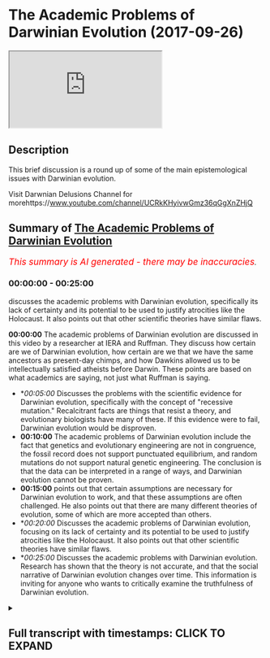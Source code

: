 # The Academic Problems of Darwinian Evolution (2017-09-26)

<iframe loading='lazy' allow='autoplay' src='https://www.youtube.com/embed/fsJUk_vQnCs'></iframe>

## Description

This brief discussion is a round up of some of the main epistemological issues with Darwinian evolution. 

Visit Darwnian Delusions Channel for morehttps://www.youtube.com/channel/UCRkKHyivwGmz36qGgXnZHjQ

## Summary of [The Academic Problems of Darwinian Evolution](https://www.youtube.com/watch?v=fsJUk_vQnCs)


*<span style="color:red; font-size:125%">This summary is AI generated - there may be inaccuracies</span>. [](/)*

### <a onclick="modifyYTiframeseektime('0')">00:00:00</a> - <a onclick="modifyYTiframeseektime('1500')">00:25:00</a>

 discusses the academic problems with Darwinian evolution, specifically its lack of certainty and its potential to be used to justify atrocities like the Holocaust. It also points out that other scientific theories have similar flaws.

**<a onclick="modifyYTiframeseektime('0')">00:00:00</a>** The academic problems of Darwinian evolution are discussed in this video by a researcher at IERA and Ruffman. They discuss how certain are we of Darwinian evolution, how certain are we that we have the same ancestors as present-day chimps, and how Dawkins allowed us to be intellectually satisfied atheists before Darwin. These points are based on what academics are saying, not just what Ruffman is saying.
* **<a onclick="modifyYTiframeseektime('300')">00:05:00</a>* Discusses the problems with the scientific evidence for Darwinian evolution, specifically with the concept of "recessive mutation." Recalcitrant facts are things that resist a theory, and evolutionary biologists have many of these. If this evidence were to fail, Darwinian evolution would be disproven.
* **<a onclick="modifyYTiframeseektime('600')">00:10:00</a>** The academic problems of Darwinian evolution include the fact that genetics and evolutionary engineering are not in congruence, the fossil record does not support punctuated equilibrium, and random mutations do not support natural genetic engineering. The conclusion is that the data can be interpreted in a range of ways, and Darwinian evolution cannot be proven.
* **<a onclick="modifyYTiframeseektime('900')">00:15:00</a>** points out that certain assumptions are necessary for Darwinian evolution to work, and that these assumptions are often challenged. He also points out that there are many different theories of evolution, some of which are more accepted than others.
* **<a onclick="modifyYTiframeseektime('1200')">00:20:00</a>* Discusses the academic problems of Darwinian evolution, focusing on its lack of certainty and its potential to be used to justify atrocities like the Holocaust. It also points out that other scientific theories have similar flaws.
* **<a onclick="modifyYTiframeseektime('1500')">00:25:00</a>* Discusses the academic problems with Darwinian evolution. Research has shown that the theory is not accurate, and that the social narrative of Darwinian evolution changes over time. This information is inviting for anyone who wants to critically examine the truthfulness of Darwinian evolution.

<details><summary><h2>Full transcript with timestamps: CLICK TO EXPAND</h2></summary>

<a onclick="modifyYTiframeseektime('0')">0:00:00</a> assalamualaikum warahmatullahi  
<a onclick="modifyYTiframeseektime('2')">0:00:02</a> wabarakatuhu welcome to a very important  
<a onclick="modifyYTiframeseektime('6')">0:00:06</a> show on evolution I'm here with sabor  
<a onclick="modifyYTiframeseektime('9')">0:00:09</a> Ruffman how you do it you're right good  
<a onclick="modifyYTiframeseektime('11')">0:00:11</a> good one of the researchers at I era and  
<a onclick="modifyYTiframeseektime('14')">0:00:14</a> we're going to be discussing Darwinian  
<a onclick="modifyYTiframeseektime('16')">0:00:16</a> evolution how certain let's get started  
<a onclick="modifyYTiframeseektime('19')">0:00:19</a> straight away so what how certain are we  
<a onclick="modifyYTiframeseektime('22')">0:00:22</a> of Darwinian evolution and more  
<a onclick="modifyYTiframeseektime('25')">0:00:25</a> specifically I want to ask you how  
<a onclick="modifyYTiframeseektime('27')">0:00:27</a> certain are we that we have the same  
<a onclick="modifyYTiframeseektime('30')">0:00:30</a> ancestors as present-day  
<a onclick="modifyYTiframeseektime('31')">0:00:31</a> let's say chimps ok brilliant question  
<a onclick="modifyYTiframeseektime('34')">0:00:34</a> what I'm gonna do in this show in sha  
<a onclick="modifyYTiframeseektime('37')">0:00:37</a> Allah God willing is show the popular  
<a onclick="modifyYTiframeseektime('40')">0:00:40</a> narrative which is it is as certain as  
<a onclick="modifyYTiframeseektime('43')">0:00:43</a> planetary motion as certain as the  
<a onclick="modifyYTiframeseektime('44')">0:00:44</a> plants going around the around the Sun  
<a onclick="modifyYTiframeseektime('46')">0:00:46</a> that we are certain this has happened  
<a onclick="modifyYTiframeseektime('48')">0:00:48</a> because this is this all certainty that  
<a onclick="modifyYTiframeseektime('51')">0:00:51</a> Darwin is speak with ok I'm gonna show  
<a onclick="modifyYTiframeseektime('53')">0:00:53</a> me are you challenging that certain time  
<a onclick="modifyYTiframeseektime('54')">0:00:54</a> no okay I'm gonna show the academics not  
<a onclick="modifyYTiframeseektime('57')">0:00:57</a> me right say it is based on a  
<a onclick="modifyYTiframeseektime('60')">0:01:00</a> probabilistic framework which has  
<a onclick="modifyYTiframeseektime('61')">0:01:01</a> multiple assumptions which are being  
<a onclick="modifyYTiframeseektime('63')">0:01:03</a> challenged and its core concepts are  
<a onclick="modifyYTiframeseektime('65')">0:01:05</a> disputable so are you saying that what's  
<a onclick="modifyYTiframeseektime('67')">0:01:07</a> happening on a popular level it's  
<a onclick="modifyYTiframeseektime('69')">0:01:09</a> completely different from what's going  
<a onclick="modifyYTiframeseektime('71')">0:01:11</a> on in the academic world absolutely and  
<a onclick="modifyYTiframeseektime('72')">0:01:12</a> this is not just something which I'm  
<a onclick="modifyYTiframeseektime('74')">0:01:14</a> pointing out this is something that even  
<a onclick="modifyYTiframeseektime('75')">0:01:15</a> the British government understands that  
<a onclick="modifyYTiframeseektime('78')">0:01:18</a> the academia is what's known in academia  
<a onclick="modifyYTiframeseektime('81')">0:01:21</a> hasn't filtered down to the general  
<a onclick="modifyYTiframeseektime('83')">0:01:23</a> masses which is why they run projects to  
<a onclick="modifyYTiframeseektime('86')">0:01:26</a> narrow the gap right but I would say  
<a onclick="modifyYTiframeseektime('88')">0:01:28</a> when it comes to Darwin's particular  
<a onclick="modifyYTiframeseektime('90')">0:01:30</a> theory yeah Richard Dawkins in the blind  
<a onclick="modifyYTiframeseektime('92')">0:01:32</a> watchmaker says Darwin allowed us to be  
<a onclick="modifyYTiframeseektime('96')">0:01:36</a> intellectually satisfied atheists before  
<a onclick="modifyYTiframeseektime('98')">0:01:38</a> Darwin it could have been tenable to be  
<a onclick="modifyYTiframeseektime('99')">0:01:39</a> an atheist right but he allowed us to be  
<a onclick="modifyYTiframeseektime('101')">0:01:41</a> intellectually satisfied atheists so  
<a onclick="modifyYTiframeseektime('102')">0:01:42</a> because of that we've got a deliberate  
<a onclick="modifyYTiframeseektime('104')">0:01:44</a> campaign by humanists by atheists by  
<a onclick="modifyYTiframeseektime('107')">0:01:47</a> Darwinists to miss educate the public on  
<a onclick="modifyYTiframeseektime('110')">0:01:50</a> this particular issue sounds quite  
<a onclick="modifyYTiframeseektime('112')">0:01:52</a> conspiratorial support I mean it does  
<a onclick="modifyYTiframeseektime('114')">0:01:54</a> mean is it just what you're saying or is  
<a onclick="modifyYTiframeseektime('117')">0:01:57</a> there some people from like an academic  
<a onclick="modifyYTiframeseektime('118')">0:01:58</a> perspective that also made the same kind  
<a onclick="modifyYTiframeseektime('120')">0:02:00</a> of claim well what you'll find and this  
<a onclick="modifyYTiframeseektime('122')">0:02:02</a> is very very interesting is that  
<a onclick="modifyYTiframeseektime('124')">0:02:04</a> mainstream secular academics who are  
<a onclick="modifyYTiframeseektime('127')">0:02:07</a> themselves like who for example James  
<a onclick="modifyYTiframeseektime('130')">0:02:10</a> Shapiro look as a  
<a onclick="modifyYTiframeseektime('132')">0:02:12</a> Cambridge educated evolutionary  
<a onclick="modifyYTiframeseektime('134')">0:02:14</a> biologist at the University of Chicago  
<a onclick="modifyYTiframeseektime('136')">0:02:16</a> right and he basically says that it's a  
<a onclick="modifyYTiframeseektime('140')">0:02:20</a> religion Lynn Margulis he's again an  
<a onclick="modifyYTiframeseektime('143')">0:02:23</a> atheist evolutionary biologist her and  
<a onclick="modifyYTiframeseektime('144')">0:02:24</a> similar and symbiotic theory is taught  
<a onclick="modifyYTiframeseektime('147')">0:02:27</a> every single usually apprised of some  
<a onclick="modifyYTiframeseektime('149')">0:02:29</a> sort she did she won the National Medal  
<a onclick="modifyYTiframeseektime('151')">0:02:31</a> of Science and Clinton gave that to her  
<a onclick="modifyYTiframeseektime('153')">0:02:33</a> again she's an eighth yes she called an  
<a onclick="modifyYTiframeseektime('155')">0:02:35</a> Anglo Saxon sect right Masatoshi Nye who  
<a onclick="modifyYTiframeseektime('159')">0:02:39</a> is a dawn in population genetics a  
<a onclick="modifyYTiframeseektime('161')">0:02:41</a> subfield of evolutionary biology again  
<a onclick="modifyYTiframeseektime('163')">0:02:43</a> another realized yeah not yet so he's  
<a onclick="modifyYTiframeseektime('167')">0:02:47</a> got these formulas at all at an academic  
<a onclick="modifyYTiframeseektime('171')">0:02:51</a> level in libraries across the world he  
<a onclick="modifyYTiframeseektime('173')">0:02:53</a> has said Darwin and he doesn't believe  
<a onclick="modifyYTiframeseektime('175')">0:02:55</a> in Darwin's mechanism he believes in his  
<a onclick="modifyYTiframeseektime('178')">0:02:58</a> own notation driven evolution he says  
<a onclick="modifyYTiframeseektime('180')">0:03:00</a> Darwin in our field is God so you can't  
<a onclick="modifyYTiframeseektime('182')">0:03:02</a> challenge him right so these are atheist  
<a onclick="modifyYTiframeseektime('184')">0:03:04</a> evolutionary academics saying this is  
<a onclick="modifyYTiframeseektime('187')">0:03:07</a> way more than science right and one  
<a onclick="modifyYTiframeseektime('189')">0:03:09</a> other thing which is very important just  
<a onclick="modifyYTiframeseektime('191')">0:03:11</a> a few months ago there's a book  
<a onclick="modifyYTiframeseektime('192')">0:03:12</a> published by Oxford University by an  
<a onclick="modifyYTiframeseektime('194')">0:03:14</a> atheist evolutionary biologist run  
<a onclick="modifyYTiframeseektime('196')">0:03:16</a> called Darwinism as religion so yours  
<a onclick="modifyYTiframeseektime('200')">0:03:20</a> antibody to see the philosopher of  
<a onclick="modifyYTiframeseektime('201')">0:03:21</a> science Michael ruse right well you  
<a onclick="modifyYTiframeseektime('203')">0:03:23</a> argues in that book is that Darwin's  
<a onclick="modifyYTiframeseektime('205')">0:03:25</a> theory is a valid scientific theory yes  
<a onclick="modifyYTiframeseektime('208')">0:03:28</a> but it has morphed into a full-out  
<a onclick="modifyYTiframeseektime('212')">0:03:32</a> religion not religion we are believes in  
<a onclick="modifyYTiframeseektime('214')">0:03:34</a> God by religion nonetheless okay let's  
<a onclick="modifyYTiframeseektime('216')">0:03:36</a> get straight into the question I posed  
<a onclick="modifyYTiframeseektime('219')">0:03:39</a> to you in the beginning of this session  
<a onclick="modifyYTiframeseektime('220')">0:03:40</a> we talked about certainty in terms of  
<a onclick="modifyYTiframeseektime('223')">0:03:43</a> evolutionary theory you're saying it's  
<a onclick="modifyYTiframeseektime('225')">0:03:45</a> not a certain as evolutionists or let's  
<a onclick="modifyYTiframeseektime('228')">0:03:48</a> say even popular atheists are making out  
<a onclick="modifyYTiframeseektime('231')">0:03:51</a> to be so what is your evidence of that  
<a onclick="modifyYTiframeseektime('232')">0:03:52</a> okay all of the people are not a  
<a onclick="modifyYTiframeseektime('234')">0:03:54</a> reference in this video people that you  
<a onclick="modifyYTiframeseektime('236')">0:03:56</a> can go check out learn and you can  
<a onclick="modifyYTiframeseektime('239')">0:03:59</a> actually find out there why I'm saying  
<a onclick="modifyYTiframeseektime('240')">0:04:00</a> yeah it's based on what they're saying  
<a onclick="modifyYTiframeseektime('241')">0:04:01</a> yeah so first off if we pick up any book  
<a onclick="modifyYTiframeseektime('244')">0:04:04</a> on the philosophy of biology philosophy  
<a onclick="modifyYTiframeseektime('247')">0:04:07</a> or biology is a subfield in which if you  
<a onclick="modifyYTiframeseektime('249')">0:04:09</a> imagine a biologist as studying  
<a onclick="modifyYTiframeseektime('250')">0:04:10</a> organisms right and a philosopher of  
<a onclick="modifyYTiframeseektime('253')">0:04:13</a> biology studying biologists how do they  
<a onclick="modifyYTiframeseektime('254')">0:04:14</a> come to conclusion so a basic book on  
<a onclick="modifyYTiframeseektime('256')">0:04:16</a> this is evidence in evolution by  
<a onclick="modifyYTiframeseektime('258')">0:04:18</a> Cambridge University okay why the  
<a onclick="modifyYTiframeseektime('260')">0:04:20</a> philosopher of biology Eliot Sobel who  
<a onclick="modifyYTiframeseektime('262')">0:04:22</a> is an atheist right and what he says in  
<a onclick="modifyYTiframeseektime('263')">0:04:23</a> this book is this duh  
<a onclick="modifyYTiframeseektime('266')">0:04:26</a> evolution is based on a probabilistic  
<a onclick="modifyYTiframeseektime('267')">0:04:27</a> framework okay and he talks about the  
<a onclick="modifyYTiframeseektime('269')">0:04:29</a> multiple assumptions which are there  
<a onclick="modifyYTiframeseektime('271')">0:04:31</a> okay likewise we have Peter Godfrey  
<a onclick="modifyYTiframeseektime('273')">0:04:33</a> Smith another philosopher herbology he  
<a onclick="modifyYTiframeseektime('276')">0:04:36</a> published a book with Princeton  
<a onclick="modifyYTiframeseektime('277')">0:04:37</a> University called philosophy herbology  
<a onclick="modifyYTiframeseektime('278')">0:04:38</a> yeah he's dead  
<a onclick="modifyYTiframeseektime('279')">0:04:39</a> he speaks about bodies are moving away  
<a onclick="modifyYTiframeseektime('281')">0:04:41</a> from the Tree of Life which we've been  
<a onclick="modifyYTiframeseektime('283')">0:04:43</a> told as a fact okay to a web of life so  
<a onclick="modifyYTiframeseektime('286')">0:04:46</a> mainstream secular and these two  
<a onclick="modifyYTiframeseektime('288')">0:04:48</a> individuals are atheists mainstream  
<a onclick="modifyYTiframeseektime('290')">0:04:50</a> secular universities and individuals and  
<a onclick="modifyYTiframeseektime('292')">0:04:52</a> academics yeah admit to three facts  
<a onclick="modifyYTiframeseektime('295')">0:04:55</a> probabilistic framework multiple  
<a onclick="modifyYTiframeseektime('297')">0:04:57</a> assumptions which are being challenged  
<a onclick="modifyYTiframeseektime('299')">0:04:59</a> and its core concepts are disputed  
<a onclick="modifyYTiframeseektime('302')">0:05:02</a> disputable let's stick with two and  
<a onclick="modifyYTiframeseektime('304')">0:05:04</a> three because one might be claimed to be  
<a onclick="modifyYTiframeseektime('306')">0:05:06</a> not a problem and everything in it said  
<a onclick="modifyYTiframeseektime('308')">0:05:08</a> in a sense is probabilistic right yeah  
<a onclick="modifyYTiframeseektime('310')">0:05:10</a> sure but what we need to be careful  
<a onclick="modifyYTiframeseektime('312')">0:05:12</a> about is this yeah remember the  
<a onclick="modifyYTiframeseektime('314')">0:05:14</a> narrative they're telling us they're  
<a onclick="modifyYTiframeseektime('315')">0:05:15</a> telling us it's as clear it's no brainer  
<a onclick="modifyYTiframeseektime('317')">0:05:17</a> it's as clear as planetary motion that's  
<a onclick="modifyYTiframeseektime('319')">0:05:19</a> the probably stick that's an observation  
<a onclick="modifyYTiframeseektime('320')">0:05:20</a> right so it's a very big claim okay so a  
<a onclick="modifyYTiframeseektime('323')">0:05:23</a> probabilistic framework is something  
<a onclick="modifyYTiframeseektime('326')">0:05:26</a> which automatically lowers that  
<a onclick="modifyYTiframeseektime('327')">0:05:27</a> certainty that you're talking about okay  
<a onclick="modifyYTiframeseektime('329')">0:05:29</a> some would say though I mean we're  
<a onclick="modifyYTiframeseektime('331')">0:05:31</a> talking about probabilistic framework we  
<a onclick="modifyYTiframeseektime('332')">0:05:32</a> don't have we don't have a problem with  
<a onclick="modifyYTiframeseektime('334')">0:05:34</a> that two and three you mentioned some of  
<a onclick="modifyYTiframeseektime('338')">0:05:38</a> the main major assumptions like we're  
<a onclick="modifyYTiframeseektime('340')">0:05:40</a> gonna probably go into homology or  
<a onclick="modifyYTiframeseektime('341')">0:05:41</a> something like this before we move on to  
<a onclick="modifyYTiframeseektime('343')">0:05:43</a> homology what we need to realize is this  
<a onclick="modifyYTiframeseektime('344')">0:05:44</a> yeah number one Darwin and the way that  
<a onclick="modifyYTiframeseektime('347')">0:05:47</a> he framed hysteria and the way that he  
<a onclick="modifyYTiframeseektime('349')">0:05:49</a> propagated it yeah he didn't know I  
<a onclick="modifyYTiframeseektime('351')">0:05:51</a> believe a very honest way yeah and I  
<a onclick="modifyYTiframeseektime('353')">0:05:53</a> believe he was a very hardworking  
<a onclick="modifyYTiframeseektime('354')">0:05:54</a> scientist and many of his works have  
<a onclick="modifyYTiframeseektime('356')">0:05:56</a> been misrepresented okay for example  
<a onclick="modifyYTiframeseektime('357')">0:05:57</a> right if you pick up a book on  
<a onclick="modifyYTiframeseektime('359')">0:05:59</a> evolutionary biology today a book about  
<a onclick="modifyYTiframeseektime('361')">0:06:01</a> Darwinian evolution like the greatest  
<a onclick="modifyYTiframeseektime('363')">0:06:03</a> show on earth right all jerry coins  
<a onclick="modifyYTiframeseektime('366')">0:06:06</a> evolution is true you're just gonna get  
<a onclick="modifyYTiframeseektime('368')">0:06:08</a> this theory is true here's why it's true  
<a onclick="modifyYTiframeseektime('370')">0:06:10</a> here's why it's true XYZ okay but he's  
<a onclick="modifyYTiframeseektime('372')">0:06:12</a> make up the Origin of Species you find  
<a onclick="modifyYTiframeseektime('374')">0:06:14</a> that Darwin right in the beginning he  
<a onclick="modifyYTiframeseektime('376')">0:06:16</a> says something very very important okay  
<a onclick="modifyYTiframeseektime('377')">0:06:17</a> he says you can use the facts that I  
<a onclick="modifyYTiframeseektime('380')">0:06:20</a> have in my book to come up with  
<a onclick="modifyYTiframeseektime('382')">0:06:22</a> conclusions which are opposite to mine  
<a onclick="modifyYTiframeseektime('383')">0:06:23</a> because he understands the philosophy of  
<a onclick="modifyYTiframeseektime('385')">0:06:25</a> science the philosophy of science  
<a onclick="modifyYTiframeseektime('387')">0:06:27</a> teaches us one you can have a conclusion  
<a onclick="modifyYTiframeseektime('391')">0:06:31</a> you can have observations in the future  
<a onclick="modifyYTiframeseektime('393')">0:06:33</a> which can challenge your previous  
<a onclick="modifyYTiframeseektime('394')">0:06:34</a> conclusion the Black Swan problem  
<a onclick="modifyYTiframeseektime('396')">0:06:36</a> problem reduction too you can always  
<a onclick="modifyYTiframeseektime('398')">0:06:38</a> have the same data give  
<a onclick="modifyYTiframeseektime('399')">0:06:39</a> rise to multiple theories later on in  
<a onclick="modifyYTiframeseektime('402')">0:06:42</a> Chapter six of his book he speaks about  
<a onclick="modifyYTiframeseektime('404')">0:06:44</a> the problems with his own theory now  
<a onclick="modifyYTiframeseektime('406')">0:06:46</a> look at the honesty of the man he puts  
<a onclick="modifyYTiframeseektime('408')">0:06:48</a> together a theory and he puts together a  
<a onclick="modifyYTiframeseektime('410')">0:06:50</a> chapter about the problems with this  
<a onclick="modifyYTiframeseektime('412')">0:06:52</a> theory and he tries to iron them out and  
<a onclick="modifyYTiframeseektime('414')">0:06:54</a> he admits some of these problems are  
<a onclick="modifyYTiframeseektime('416')">0:06:56</a> unsolvable some of these problems are  
<a onclick="modifyYTiframeseektime('418')">0:06:58</a> more apparent than real but I still  
<a onclick="modifyYTiframeseektime('420')">0:07:00</a> think my Theory's correct but one thing  
<a onclick="modifyYTiframeseektime('422')">0:07:02</a> that he says in his book if this fails  
<a onclick="modifyYTiframeseektime('425')">0:07:05</a> his Theory fails according to him which  
<a onclick="modifyYTiframeseektime('427')">0:07:07</a> is gradualism that their variations that  
<a onclick="modifyYTiframeseektime('430')">0:07:10</a> take place and evolution works at a  
<a onclick="modifyYTiframeseektime('432')">0:07:12</a> gradualist ik pace he said if this fails  
<a onclick="modifyYTiframeseektime('435')">0:07:15</a> then my theory will absolutely break  
<a onclick="modifyYTiframeseektime('437')">0:07:17</a> down and evolutionary biologists today  
<a onclick="modifyYTiframeseektime('440')">0:07:20</a> understand that gradualism has largely  
<a onclick="modifyYTiframeseektime('442')">0:07:22</a> failed and is this linked to things like  
<a onclick="modifyYTiframeseektime('445')">0:07:25</a> punctuated equilibrium but moreover I  
<a onclick="modifyYTiframeseektime('448')">0:07:28</a> just want to kind of put a case forward  
<a onclick="modifyYTiframeseektime('452')">0:07:32</a> let's pretend I'm an evolutionary  
<a onclick="modifyYTiframeseektime('452')">0:07:32</a> biologist now say listen we have a deal  
<a onclick="modifyYTiframeseektime('455')">0:07:35</a> we have a range of different data we  
<a onclick="modifyYTiframeseektime('457')">0:07:37</a> have for example the fossil record  
<a onclick="modifyYTiframeseektime('459')">0:07:39</a> archeological data we have RNA and DNA  
<a onclick="modifyYTiframeseektime('461')">0:07:41</a> we have the baby genome development in  
<a onclick="modifyYTiframeseektime('465')">0:07:45</a> animals and things like that all of  
<a onclick="modifyYTiframeseektime('467')">0:07:47</a> these things triangulate with each other  
<a onclick="modifyYTiframeseektime('468')">0:07:48</a> to give you the same conclusion which is  
<a onclick="modifyYTiframeseektime('470')">0:07:50</a> that every living thing and the  
<a onclick="modifyYTiframeseektime('472')">0:07:52</a> biological world is in congruence but  
<a onclick="modifyYTiframeseektime('474')">0:07:54</a> also goes back to one life-form so in  
<a onclick="modifyYTiframeseektime('478')">0:07:58</a> other words we all go back to one we're  
<a onclick="modifyYTiframeseektime('479')">0:07:59</a> all descended from the same kind of  
<a onclick="modifyYTiframeseektime('481')">0:08:01</a> singular life form sure so this is the  
<a onclick="modifyYTiframeseektime('484')">0:08:04</a> kind of primary theory or kind of  
<a onclick="modifyYTiframeseektime('486')">0:08:06</a> primary presupposition of evolution how  
<a onclick="modifyYTiframeseektime('488')">0:08:08</a> would you go around you're saying it's  
<a onclick="modifyYTiframeseektime('490')">0:08:10</a> not as clear as planetary motion but the  
<a onclick="modifyYTiframeseektime('494')">0:08:14</a> question is isn't that enough evidence  
<a onclick="modifyYTiframeseektime('495')">0:08:15</a> to you why is that not enough evidence  
<a onclick="modifyYTiframeseektime('496')">0:08:16</a> for you okay it's a very good question  
<a onclick="modifyYTiframeseektime('498')">0:08:18</a> yeah the only way I'm gonna change your  
<a onclick="modifyYTiframeseektime('499')">0:08:19</a> analogy if we were to have a  
<a onclick="modifyYTiframeseektime('501')">0:08:21</a> conversation like this yeah it wouldn't  
<a onclick="modifyYTiframeseektime('504')">0:08:24</a> be an evolutionary biologists thing on  
<a onclick="modifyYTiframeseektime('505')">0:08:25</a> the other side because an evolutionary  
<a onclick="modifyYTiframeseektime('507')">0:08:27</a> biologist were no better than that it's  
<a onclick="modifyYTiframeseektime('508')">0:08:28</a> most likely a Darwinist because remember  
<a onclick="modifyYTiframeseektime('510')">0:08:30</a> and even not every single evolutionary  
<a onclick="modifyYTiframeseektime('512')">0:08:32</a> biology is alone as the Darwinism yes  
<a onclick="modifyYTiframeseektime('514')">0:08:34</a> every Darwinist is the evolution of our  
<a onclick="modifyYTiframeseektime('516')">0:08:36</a> course right and evolution is different  
<a onclick="modifyYTiframeseektime('518')">0:08:38</a> to Darwinism evolution simply means  
<a onclick="modifyYTiframeseektime('520')">0:08:40</a> biological change over time double mean  
<a onclick="modifyYTiframeseektime('521')">0:08:41</a> evolution is tree of life and the  
<a onclick="modifyYTiframeseektime('523')">0:08:43</a> mechanism alright first thing which he  
<a onclick="modifyYTiframeseektime('525')">0:08:45</a> said is very very important let's flush  
<a onclick="modifyYTiframeseektime('527')">0:08:47</a> it out okay so you're claiming as a  
<a onclick="modifyYTiframeseektime('530')">0:08:50</a> Darwin is right  
<a onclick="modifyYTiframeseektime('531')">0:08:51</a> biochemistry yeah  
<a onclick="modifyYTiframeseektime('533')">0:08:53</a> genetics yes uh not to me yeah  
<a onclick="modifyYTiframeseektime('535')">0:08:55</a> psychology yeah sociology linguistics  
<a onclick="modifyYTiframeseektime('537')">0:08:57</a> biogeography here the fossil record  
<a onclick="modifyYTiframeseektime('539')">0:08:59</a> bioinformatics yes and every other  
<a onclick="modifyYTiframeseektime('542')">0:09:02</a> sphere of by law the subfields of  
<a onclick="modifyYTiframeseektime('546')">0:09:06</a> biology can blend I in congruence  
<a onclick="modifyYTiframeseektime('548')">0:09:08</a> leading up to one conclusion yes the  
<a onclick="modifyYTiframeseektime('550')">0:09:10</a> very first thing I'll point out right  
<a onclick="modifyYTiframeseektime('551')">0:09:11</a> now even knowing any science okay  
<a onclick="modifyYTiframeseektime('553')">0:09:13</a> that is impossible because science  
<a onclick="modifyYTiframeseektime('556')">0:09:16</a> doesn't proceed like that the same dater  
<a onclick="modifyYTiframeseektime('558')">0:09:18</a> can give rise to multiple conclusions  
<a onclick="modifyYTiframeseektime('559')">0:09:19</a> okay so that's the first point  
<a onclick="modifyYTiframeseektime('561')">0:09:21</a> well secondly if we delve into the data  
<a onclick="modifyYTiframeseektime('563')">0:09:23</a> we realize there's lots of black swans  
<a onclick="modifyYTiframeseektime('565')">0:09:25</a> lots of recalcitrant facts to resist a  
<a onclick="modifyYTiframeseektime('569')">0:09:29</a> theory yeah I was just going to ask you  
<a onclick="modifyYTiframeseektime('570')">0:09:30</a> to define that what caused the true  
<a onclick="modifyYTiframeseektime('572')">0:09:32</a> impact of recalcitrant factors right  
<a onclick="modifyYTiframeseektime('574')">0:09:34</a> I've been accused of murdering a lead  
<a onclick="modifyYTiframeseektime('577')">0:09:37</a> owl say okay I happen to be accused of  
<a onclick="modifyYTiframeseektime('579')">0:09:39</a> murdering a lead our Thursday at 6:30 on  
<a onclick="modifyYTiframeseektime('583')">0:09:43</a> the 20th of September we're on stage  
<a onclick="modifyYTiframeseektime('585')">0:09:45</a> right now the Rakhal certain fact is  
<a onclick="modifyYTiframeseektime('588')">0:09:48</a> you're an eyewitness and the person  
<a onclick="modifyYTiframeseektime('590')">0:09:50</a> filming is a night window you're here  
<a onclick="modifyYTiframeseektime('592')">0:09:52</a> down here that's a recalcitrant fact  
<a onclick="modifyYTiframeseektime('593')">0:09:53</a> right so recalcitrant fact is a factory  
<a onclick="modifyYTiframeseektime('596')">0:09:56</a> resist a theory now with in evolutionary  
<a onclick="modifyYTiframeseektime('599')">0:09:59</a> biology we have recalcitrant facts in  
<a onclick="modifyYTiframeseektime('602')">0:10:02</a> genetics for example orphan genes we  
<a onclick="modifyYTiframeseektime('605')">0:10:05</a> have recalcitrant facts when it comes to  
<a onclick="modifyYTiframeseektime('607')">0:10:07</a> the fossil record in terms of punctuated  
<a onclick="modifyYTiframeseektime('609')">0:10:09</a> equilibrium saltation 11 we have  
<a onclick="modifyYTiframeseektime('613')">0:10:13</a> recalcitrant facts when it comes to  
<a onclick="modifyYTiframeseektime('614')">0:10:14</a> random mutations in terms of natural  
<a onclick="modifyYTiframeseektime('616')">0:10:16</a> genetic engineering now these may sound  
<a onclick="modifyYTiframeseektime('618')">0:10:18</a> like technical terms but all I want you  
<a onclick="modifyYTiframeseektime('619')">0:10:19</a> to understand this is basically it's not  
<a onclick="modifyYTiframeseektime('621')">0:10:21</a> in congruence no in a way which is the  
<a onclick="modifyYTiframeseektime('624')">0:10:24</a> only theory that's in congruence you can  
<a onclick="modifyYTiframeseektime('627')">0:10:27</a> come with other theories besides that  
<a onclick="modifyYTiframeseektime('629')">0:10:29</a> right because remember I'm not saying  
<a onclick="modifyYTiframeseektime('631')">0:10:31</a> those fields don't lead to Darwinism  
<a onclick="modifyYTiframeseektime('633')">0:10:33</a> they can right but they can also lead to  
<a onclick="modifyYTiframeseektime('635')">0:10:35</a> other theories right so what you're  
<a onclick="modifyYTiframeseektime('637')">0:10:37</a> saying just to kind of simplify is  
<a onclick="modifyYTiframeseektime('639')">0:10:39</a> you're saying that the data that we have  
<a onclick="modifyYTiframeseektime('640')">0:10:40</a> in front of us can be interpreted in a  
<a onclick="modifyYTiframeseektime('642')">0:10:42</a> range of different ways and moreover  
<a onclick="modifyYTiframeseektime('644')">0:10:44</a> you're saying that if we want to stick  
<a onclick="modifyYTiframeseektime('646')">0:10:46</a> to the fine  
<a onclick="modifyYTiframeseektime('647')">0:10:47</a> kind of structure of Darwinian evolution  
<a onclick="modifyYTiframeseektime('650')">0:10:50</a> and we want to try and create what you  
<a onclick="modifyYTiframeseektime('652')">0:10:52</a> would think is like a line of best fit  
<a onclick="modifyYTiframeseektime('653')">0:10:53</a> you'd see a lot of anomalous sort of  
<a onclick="modifyYTiframeseektime('656')">0:10:56</a> dots on the sky autographed it wouldn't  
<a onclick="modifyYTiframeseektime('658')">0:10:58</a> be just one line of best fit every day  
<a onclick="modifyYTiframeseektime('660')">0:11:00</a> every line every door Scott and the  
<a onclick="modifyYTiframeseektime('662')">0:11:02</a> other thing is look I believe Darwin's  
<a onclick="modifyYTiframeseektime('664')">0:11:04</a> theory to be a valid scientific model  
<a onclick="modifyYTiframeseektime('666')">0:11:06</a> yes but but I think the reason why  
<a onclick="modifyYTiframeseektime('669')">0:11:09</a> people get confused is because they  
<a onclick="modifyYTiframeseektime('670')">0:11:10</a> conflate science with truth right  
<a onclick="modifyYTiframeseektime('671')">0:11:11</a> science gives you workable models of our  
<a onclick="modifyYTiframeseektime('673')">0:11:13</a> reality which are falsified it doesn't  
<a onclick="modifyYTiframeseektime('675')">0:11:15</a> give you truth with a capital T that's  
<a onclick="modifyYTiframeseektime('678')">0:11:18</a> the beauty of science they keep changing  
<a onclick="modifyYTiframeseektime('679')">0:11:19</a> keeps evolving keeps changing as we get  
<a onclick="modifyYTiframeseektime('682')">0:11:22</a> new data I've got some questions for you  
<a onclick="modifyYTiframeseektime('684')">0:11:24</a> one of them is that you've mentioned in  
<a onclick="modifyYTiframeseektime('687')">0:11:27</a> the things that you are mentioning as a  
<a onclick="modifyYTiframeseektime('688')">0:11:28</a> subfield of biological change over time  
<a onclick="modifyYTiframeseektime('690')">0:11:30</a> you mentioned a few things like  
<a onclick="modifyYTiframeseektime('693')">0:11:33</a> civilizational or you call it basically  
<a onclick="modifyYTiframeseektime('696')">0:11:36</a> how animals act together so she lodges  
<a onclick="modifyYTiframeseektime('699')">0:11:39</a> sociological behavior yeah sociological  
<a onclick="modifyYTiframeseektime('701')">0:11:41</a> behavior of animals so is it the case  
<a onclick="modifyYTiframeseektime('704')">0:11:44</a> that here for example chimps and human  
<a onclick="modifyYTiframeseektime('707')">0:11:47</a> beings have the same sociological other  
<a onclick="modifyYTiframeseektime('710')">0:11:50</a> behaviors more similar from a  
<a onclick="modifyYTiframeseektime('712')">0:11:52</a> sociological perspective according to  
<a onclick="modifyYTiframeseektime('713')">0:11:53</a> you again  
<a onclick="modifyYTiframeseektime('715')">0:11:55</a> mainstream evolutionary biologists this  
<a onclick="modifyYTiframeseektime('716')">0:11:56</a> is where we have homo places homo places  
<a onclick="modifyYTiframeseektime('719')">0:11:59</a> our similarities are not due to common  
<a onclick="modifyYTiframeseektime('720')">0:12:00</a> descent so we have okay once again to  
<a onclick="modifyYTiframeseektime('724')">0:12:04</a> simplify so you've got two key terms  
<a onclick="modifyYTiframeseektime('726')">0:12:06</a> here yeah right one of them is homology  
<a onclick="modifyYTiframeseektime('728')">0:12:08</a> yeah and the opposite of that so more  
<a onclick="modifyYTiframeseektime('730')">0:12:10</a> places so can we quickly just shall I  
<a onclick="modifyYTiframeseektime('732')">0:12:12</a> write homology is an assumption yes  
<a onclick="modifyYTiframeseektime('734')">0:12:14</a> similarities are due to common descent  
<a onclick="modifyYTiframeseektime('735')">0:12:15</a> common descent so I have all the  
<a onclick="modifyYTiframeseektime('737')">0:12:17</a> similarities that we see in the animal  
<a onclick="modifyYTiframeseektime('739')">0:12:19</a> kingdom is due to is a result of the  
<a onclick="modifyYTiframeseektime('742')">0:12:22</a> fact that we are from the same let's say  
<a onclick="modifyYTiframeseektime('744')">0:12:24</a> it's assumed no way this is common and  
<a onclick="modifyYTiframeseektime('746')">0:12:26</a> some common ancestor and this is the  
<a onclick="modifyYTiframeseektime('748')">0:12:28</a> assumption of homology goes back to the  
<a onclick="modifyYTiframeseektime('750')">0:12:30</a> Padma Purana 3,000 years ago the ancient  
<a onclick="modifyYTiframeseektime('753')">0:12:33</a> Indians now Hindus because they're  
<a onclick="modifyYTiframeseektime('755')">0:12:35</a> philosophers they are naturalist so when  
<a onclick="modifyYTiframeseektime('758')">0:12:38</a> it comes to homology if someone uses it  
<a onclick="modifyYTiframeseektime('761')">0:12:41</a> as an assumption there's nothing wrong  
<a onclick="modifyYTiframeseektime('763')">0:12:43</a> per se if someone says this and I want  
<a onclick="modifyYTiframeseektime('765')">0:12:45</a> you to realize I don't need this contest  
<a onclick="modifyYTiframeseektime('767')">0:12:47</a> you know they use this argument all the  
<a onclick="modifyYTiframeseektime('768')">0:12:48</a> time  
<a onclick="modifyYTiframeseektime('769')">0:12:49</a> similarities are due to common descent  
<a onclick="modifyYTiframeseektime('771')">0:12:51</a> right heylook similarities exist  
<a onclick="modifyYTiframeseektime('773')">0:12:53</a> therefore similarities led you to come  
<a onclick="modifyYTiframeseektime('775')">0:12:55</a> to descent right what's wrong with that  
<a onclick="modifyYTiframeseektime('776')">0:12:56</a> argument so circular circular sadly we  
<a onclick="modifyYTiframeseektime('779')">0:12:59</a> will find even documentaries using this  
<a onclick="modifyYTiframeseektime('781')">0:13:01</a> sort of circular reasoning is this  
<a onclick="modifyYTiframeseektime('783')">0:13:03</a> something which is fleshed out in the  
<a onclick="modifyYTiframeseektime('785')">0:13:05</a> academic or what you're saying because  
<a onclick="modifyYTiframeseektime('787')">0:13:07</a> what you're saying here is actually  
<a onclick="modifyYTiframeseektime('788')">0:13:08</a> quite profound let's be honest here  
<a onclick="modifyYTiframeseektime('789')">0:13:09</a> you're saying that the foundation of  
<a onclick="modifyYTiframeseektime('792')">0:13:12</a> evolutionary it W in evolutionary models  
<a onclick="modifyYTiframeseektime('795')">0:13:15</a> was the one that we were kind of  
<a onclick="modifyYTiframeseektime('796')">0:13:16</a> acquainted with which is homology one of  
<a onclick="modifyYTiframeseektime('799')">0:13:19</a> the may  
<a onclick="modifyYTiframeseektime('799')">0:13:19</a> assumptions everything that it goes back  
<a onclick="modifyYTiframeseektime('801')">0:13:21</a> to kind of common descent order the  
<a onclick="modifyYTiframeseektime('803')">0:13:23</a> differences or these similarities that  
<a onclick="modifyYTiframeseektime('805')">0:13:25</a> we see that is that is due to common  
<a onclick="modifyYTiframeseektime('807')">0:13:27</a> descent you're saying that actually this  
<a onclick="modifyYTiframeseektime('810')">0:13:30</a> itself this foundational thing cannot be  
<a onclick="modifyYTiframeseektime('812')">0:13:32</a> proven in and of itself yeah is that is  
<a onclick="modifyYTiframeseektime('815')">0:13:35</a> that your claim I'm not claiming this I  
<a onclick="modifyYTiframeseektime('817')">0:13:37</a> am going to give you an example of  
<a onclick="modifyYTiframeseektime('819')">0:13:39</a> someone who points this out you know  
<a onclick="modifyYTiframeseektime('821')">0:13:41</a> evolution is not your claim  
<a onclick="modifyYTiframeseektime('822')">0:13:42</a> no not my claim and I'm gonna give you  
<a onclick="modifyYTiframeseektime('824')">0:13:44</a> an example evolutionary biologists they  
<a onclick="modifyYTiframeseektime('826')">0:13:46</a> don't use this circular reasoning this  
<a onclick="modifyYTiframeseektime('828')">0:13:48</a> is used by people who are popularizers  
<a onclick="modifyYTiframeseektime('830')">0:13:50</a> okay all they say is we assumed it and  
<a onclick="modifyYTiframeseektime('832')">0:13:52</a> they carry on there's nothing wrong with  
<a onclick="modifyYTiframeseektime('833')">0:13:53</a> doing okay  
<a onclick="modifyYTiframeseektime('833')">0:13:53</a> Ronald Brady he's a philosopher of  
<a onclick="modifyYTiframeseektime('835')">0:13:55</a> biology as in mainstream secular  
<a onclick="modifyYTiframeseektime('837')">0:13:57</a> academic he published a paper in a  
<a onclick="modifyYTiframeseektime('839')">0:13:59</a> journal called cladistics called on the  
<a onclick="modifyYTiframeseektime('841')">0:14:01</a> aura on the independence of systematics  
<a onclick="modifyYTiframeseektime('844')">0:14:04</a> and what he goes on to say is this this  
<a onclick="modifyYTiframeseektime('846')">0:14:06</a> line of reasoning is circular right if  
<a onclick="modifyYTiframeseektime('848')">0:14:08</a> you uh if you want to say that homology  
<a onclick="modifyYTiframeseektime('851')">0:14:11</a> is true you have to come up with an  
<a onclick="modifyYTiframeseektime('852')">0:14:12</a> independent argument I won't use this  
<a onclick="modifyYTiframeseektime('854')">0:14:14</a> argument cause it's circuit but it's  
<a onclick="modifyYTiframeseektime('855')">0:14:15</a> something which doesn't seem like you  
<a onclick="modifyYTiframeseektime('857')">0:14:17</a> can plan under a microscope on you got  
<a onclick="modifyYTiframeseektime('858')">0:14:18</a> so how you prove it  
<a onclick="modifyYTiframeseektime('859')">0:14:19</a> you can't you can't it's an obsession  
<a onclick="modifyYTiframeseektime('861')">0:14:21</a> okay you move on so if it's an  
<a onclick="modifyYTiframeseektime('863')">0:14:23</a> assumption and it can't be proven what  
<a onclick="modifyYTiframeseektime('865')">0:14:25</a> you're effectively saying is that that  
<a onclick="modifyYTiframeseektime('867')">0:14:27</a> which holds the house of the foundations  
<a onclick="modifyYTiframeseektime('870')">0:14:30</a> which hold the house of Darwinian  
<a onclick="modifyYTiframeseektime('871')">0:14:31</a> evolution itself are unsound or are not  
<a onclick="modifyYTiframeseektime('874')">0:14:34</a> on Sam but unprovable of course that's  
<a onclick="modifyYTiframeseektime('876')">0:14:36</a> what you're saying well that's not what  
<a onclick="modifyYTiframeseektime('877')">0:14:37</a> I'm saying this is what that's what's  
<a onclick="modifyYTiframeseektime('878')">0:14:38</a> being said in that's what being said in  
<a onclick="modifyYTiframeseektime('880')">0:14:40</a> academic world because no one tries to  
<a onclick="modifyYTiframeseektime('881')">0:14:41</a> prove assumptions so that's very  
<a onclick="modifyYTiframeseektime('883')">0:14:43</a> profound well it is it is if we  
<a onclick="modifyYTiframeseektime('885')">0:14:45</a> understand that the popular  
<a onclick="modifyYTiframeseektime('887')">0:14:47</a> understanding yes different to the  
<a onclick="modifyYTiframeseektime('888')">0:14:48</a> academic understanding but it's not  
<a onclick="modifyYTiframeseektime('890')">0:14:50</a> profound for an academic well if so they  
<a onclick="modifyYTiframeseektime('892')">0:14:52</a> find how do you basically evolutionary  
<a onclick="modifyYTiframeseektime('895')">0:14:55</a> biologists or Darwinists reconcile this  
<a onclick="modifyYTiframeseektime('898')">0:14:58</a> because how can they how can they be so  
<a onclick="modifyYTiframeseektime('900')">0:15:00</a> certain about something which hasn't got  
<a onclick="modifyYTiframeseektime('901')">0:15:01</a> which has you could even say axiomatic  
<a onclick="modifyYTiframeseektime('903')">0:15:03</a> type presuppositions  
<a onclick="modifyYTiframeseektime('905')">0:15:05</a> okay now this is where it gets really  
<a onclick="modifyYTiframeseektime('907')">0:15:07</a> interesting right I find the language of  
<a onclick="modifyYTiframeseektime('908')">0:15:08</a> people I wish to Dawkins very  
<a onclick="modifyYTiframeseektime('910')">0:15:10</a> interesting because he is after all  
<a onclick="modifyYTiframeseektime('912')">0:15:12</a> somebody who is seen as an authority in  
<a onclick="modifyYTiframeseektime('914')">0:15:14</a> this field although he is not he's  
<a onclick="modifyYTiframeseektime('916')">0:15:16</a> referred to as a science journalist but  
<a onclick="modifyYTiframeseektime('918')">0:15:18</a> what he does say in public is different  
<a onclick="modifyYTiframeseektime('920')">0:15:20</a> to what he sometimes writes in books  
<a onclick="modifyYTiframeseektime('923')">0:15:23</a> right lesser-known works so for example  
<a onclick="modifyYTiframeseektime('925')">0:15:25</a> when he met Hamza in Ireland during the  
<a onclick="modifyYTiframeseektime('928')">0:15:28</a> 2011  
<a onclick="modifyYTiframeseektime('930')">0:15:30</a> well they theists convention you know he  
<a onclick="modifyYTiframeseektime('932')">0:15:32</a> was talking about you don't believe in  
<a onclick="modifyYTiframeseektime('933')">0:15:33</a> evolution it's just as clear as  
<a onclick="modifyYTiframeseektime('936')">0:15:36</a> planetary mayor right yeah yeah in his  
<a onclick="modifyYTiframeseektime('939')">0:15:39</a> book a devil's chaplain well he goes on  
<a onclick="modifyYTiframeseektime('942')">0:15:42</a> to say in this book that future facts  
<a onclick="modifyYTiframeseektime('944')">0:15:44</a> that I'm quoting him vibration future  
<a onclick="modifyYTiframeseektime('947')">0:15:47</a> facts may come to light which will force  
<a onclick="modifyYTiframeseektime('949')">0:15:49</a> our successors of the 21st century to  
<a onclick="modifyYTiframeseektime('952')">0:15:52</a> abandon Darwinism or modify beyond  
<a onclick="modifyYTiframeseektime('955')">0:15:55</a> reckoning right now what what's  
<a onclick="modifyYTiframeseektime('957')">0:15:57</a> basically going on here is this he knows  
<a onclick="modifyYTiframeseektime('960')">0:16:00</a> what he's talking about he's an  
<a onclick="modifyYTiframeseektime('961')">0:16:01</a> intelligent guy well but there's two  
<a onclick="modifyYTiframeseektime('962')">0:16:02</a> terms that need to be divorced  
<a onclick="modifyYTiframeseektime('964')">0:16:04</a> evolution hmm and Darwinian evolution  
<a onclick="modifyYTiframeseektime('966')">0:16:06</a> this is what's causing the so if I if I  
<a onclick="modifyYTiframeseektime('969')">0:16:09</a> say to you this thing right I say is  
<a onclick="modifyYTiframeseektime('971')">0:16:11</a> there a doctor in the house we need a  
<a onclick="modifyYTiframeseektime('972')">0:16:12</a> doctor and there's a brother who has a  
<a onclick="modifyYTiframeseektime('975')">0:16:15</a> PhD in philosophy it's not the same  
<a onclick="modifyYTiframeseektime('977')">0:16:17</a> thing this is a medical doctor  
<a onclick="modifyYTiframeseektime('979')">0:16:19</a> that's the laceration fallacy of  
<a onclick="modifyYTiframeseektime('981')">0:16:21</a> equivocation is what the Dominus have  
<a onclick="modifyYTiframeseektime('982')">0:16:22</a> been doing they've been saying evolution  
<a onclick="modifyYTiframeseektime('984')">0:16:24</a> is true  
<a onclick="modifyYTiframeseektime('985')">0:16:25</a> look the cells they're dividing they're  
<a onclick="modifyYTiframeseektime('987')">0:16:27</a> doing this you know give back my  
<a onclick="modifyYTiframeseektime('989')">0:16:29</a> theology  
<a onclick="modifyYTiframeseektime('989')">0:16:29</a> microbiology antibiotic medicine and  
<a onclick="modifyYTiframeseektime('992')">0:16:32</a> they use that to extrapolate to human  
<a onclick="modifyYTiframeseektime('995')">0:16:35</a> sham ancestry right not the same thing  
<a onclick="modifyYTiframeseektime('996')">0:16:36</a> at all it's a fallacy of purification  
<a onclick="modifyYTiframeseektime('998')">0:16:38</a> let me ask you a question straight up  
<a onclick="modifyYTiframeseektime('1000')">0:16:40</a> we've got some archaeological evidence  
<a onclick="modifyYTiframeseektime('1002')">0:16:42</a> of Lucy of all of these different  
<a onclick="modifyYTiframeseektime('1006')">0:16:46</a> homeworks or different things  
<a onclick="modifyYTiframeseektime('1009')">0:16:49</a> isn't this an evidence could this not be  
<a onclick="modifyYTiframeseektime('1010')">0:16:50</a> put into our database of evidences of  
<a onclick="modifyYTiframeseektime('1013')">0:16:53</a> the truthfulness of human chimp ancestry  
<a onclick="modifyYTiframeseektime('1016')">0:16:56</a> good question all I would do and I've  
<a onclick="modifyYTiframeseektime('1019')">0:16:59</a> said this previously and there's no  
<a onclick="modifyYTiframeseektime('1023')">0:17:03</a> paleontologist in the world who would  
<a onclick="modifyYTiframeseektime('1024')">0:17:04</a> disagree if somebody disagrees please  
<a onclick="modifyYTiframeseektime('1027')">0:17:07</a> dance my new van you've debated Aaron  
<a onclick="modifyYTiframeseektime('1029')">0:17:09</a> raw and he's a paleontologist isn't he  
<a onclick="modifyYTiframeseektime('1031')">0:17:11</a> well he studied paleontology right but  
<a onclick="modifyYTiframeseektime('1033')">0:17:13</a> this is a mainstream thing which is  
<a onclick="modifyYTiframeseektime('1035')">0:17:15</a> understood in evolution biology okay  
<a onclick="modifyYTiframeseektime('1037')">0:17:17</a> there are four assumptions when they  
<a onclick="modifyYTiframeseektime('1039')">0:17:19</a> look at Lucy or look at anything okay  
<a onclick="modifyYTiframeseektime('1041')">0:17:21</a> number one is the assumption of  
<a onclick="modifyYTiframeseektime('1043')">0:17:23</a> naturalism naturalism is everything has  
<a onclick="modifyYTiframeseektime('1046')">0:17:26</a> to explain naturalistically  
<a onclick="modifyYTiframeseektime('1047')">0:17:27</a> hence why Darwin said if there's no  
<a onclick="modifyYTiframeseektime('1049')">0:17:29</a> fossils it'd still be true right because  
<a onclick="modifyYTiframeseektime('1052')">0:17:32</a> it doesn't matter it doesn't matter  
<a onclick="modifyYTiframeseektime('1053')">0:17:33</a> because the assumption is so this is  
<a onclick="modifyYTiframeseektime('1055')">0:17:35</a> really axiomatic no yeah of course it's  
<a onclick="modifyYTiframeseektime('1057')">0:17:37</a> incorrect so now it becomes a  
<a onclick="modifyYTiframeseektime('1058')">0:17:38</a> self-fulfilling prophecy  
<a onclick="modifyYTiframeseektime('1059')">0:17:39</a> well actually the the analogy that I  
<a onclick="modifyYTiframeseektime('1061')">0:17:41</a> think is good is you know have you been  
<a onclick="modifyYTiframeseektime('1063')">0:17:43</a> to a circus with it having our tightrope  
<a onclick="modifyYTiframeseektime('1065')">0:17:45</a> in the plank did you I see I've seen  
<a onclick="modifyYTiframeseektime('1067')">0:17:47</a> that yeah yeah beneath it they have a  
<a onclick="modifyYTiframeseektime('1068')">0:17:48</a> safety net right okay  
<a onclick="modifyYTiframeseektime('1070')">0:17:50</a> so above if you like that's the science  
<a onclick="modifyYTiframeseektime('1071')">0:17:51</a> if they fall down the naturalism is a  
<a onclick="modifyYTiframeseektime('1074')">0:17:54</a> safety net right all right Henry guy in  
<a onclick="modifyYTiframeseektime('1076')">0:17:56</a> his book The Accidental species  
<a onclick="modifyYTiframeseektime('1077')">0:17:57</a> misunderstanding the human evolution  
<a onclick="modifyYTiframeseektime('1079')">0:17:59</a> he's an atheist evolutionary biologist  
<a onclick="modifyYTiframeseektime('1081')">0:18:01</a> he's the senior editor of nature which  
<a onclick="modifyYTiframeseektime('1083')">0:18:03</a> is the most prestigious journal in the  
<a onclick="modifyYTiframeseektime('1085')">0:18:05</a> world it's like premiere so a way about  
<a onclick="modifyYTiframeseektime('1086')">0:18:06</a> people like Dawkins he says in his book  
<a onclick="modifyYTiframeseektime('1089')">0:18:09</a> the same thing he says if there's no  
<a onclick="modifyYTiframeseektime('1090')">0:18:10</a> fossils human ship ancestry still be  
<a onclick="modifyYTiframeseektime('1092')">0:18:12</a> true and he says that because of  
<a onclick="modifyYTiframeseektime('1093')">0:18:13</a> homology no naturalism the assumption of  
<a onclick="modifyYTiframeseektime('1097')">0:18:17</a> naturalism and wouldn't that be coupled  
<a onclick="modifyYTiframeseektime('1098')">0:18:18</a> with you with homologation but this full  
<a onclick="modifyYTiframeseektime('1100')">0:18:20</a> assumptions are separate right second  
<a onclick="modifyYTiframeseektime('1101')">0:18:21</a> assumption is homology right third  
<a onclick="modifyYTiframeseektime('1103')">0:18:23</a> assumption is his only one origin right  
<a onclick="modifyYTiframeseektime('1106')">0:18:26</a> which is why humans chimps have to be  
<a onclick="modifyYTiframeseektime('1107')">0:18:27</a> put together you me a blade of grass and  
<a onclick="modifyYTiframeseektime('1110')">0:18:30</a> elephant and octopus oh family well  
<a onclick="modifyYTiframeseektime('1112')">0:18:32</a> family because of the assumption of one  
<a onclick="modifyYTiframeseektime('1114')">0:18:34</a> origin yeah that's an assumption  
<a onclick="modifyYTiframeseektime('1116')">0:18:36</a> fourthly this is extremely important  
<a onclick="modifyYTiframeseektime('1118')">0:18:38</a> right  
<a onclick="modifyYTiframeseektime('1118')">0:18:38</a> even if these assumptions didn't exist  
<a onclick="modifyYTiframeseektime('1120')">0:18:40</a> this is the most fundamental assumption  
<a onclick="modifyYTiframeseektime('1122')">0:18:42</a> okay go ahead and this is the one that's  
<a onclick="modifyYTiframeseektime('1123')">0:18:43</a> most challenged go on from to get from A  
<a onclick="modifyYTiframeseektime('1126')">0:18:46</a> to Z we need a mechanism right and  
<a onclick="modifyYTiframeseektime('1128')">0:18:48</a> that's natural selection right if the  
<a onclick="modifyYTiframeseektime('1129')">0:18:49</a> mechanism fails in history fails imagine  
<a onclick="modifyYTiframeseektime('1132')">0:18:52</a> there's a bridge you've got two  
<a onclick="modifyYTiframeseektime('1134')">0:18:54</a> structures on either side then you've  
<a onclick="modifyYTiframeseektime('1135')">0:18:55</a> got a beam these structures are the  
<a onclick="modifyYTiframeseektime('1138')">0:18:58</a> mechanism of natural selection the Tree  
<a onclick="modifyYTiframeseektime('1140')">0:19:00</a> of Life is the trajectory right if these  
<a onclick="modifyYTiframeseektime('1143')">0:19:03</a> structures break the tree breaks so  
<a onclick="modifyYTiframeseektime('1144')">0:19:04</a> you're saying is challenged why is it  
<a onclick="modifyYTiframeseektime('1145')">0:19:05</a> challenged well anybody who knows the  
<a onclick="modifyYTiframeseektime('1149')">0:19:09</a> basics of evolutionary biology owes the  
<a onclick="modifyYTiframeseektime('1152')">0:19:12</a> mechanism is being challenged by  
<a onclick="modifyYTiframeseektime('1153')">0:19:13</a> mainstream academics by a host of  
<a onclick="modifyYTiframeseektime('1156')">0:19:16</a> alternatives evolution by  
<a onclick="modifyYTiframeseektime('1157')">0:19:17</a> self-organization new mutation ISM near  
<a onclick="modifyYTiframeseektime('1161')">0:19:21</a> Omaha near Lamarckism that's become very  
<a onclick="modifyYTiframeseektime('1163')">0:19:23</a> popular that's easy a dead theory which  
<a onclick="modifyYTiframeseektime('1165')">0:19:25</a> came back to - all right right this is  
<a onclick="modifyYTiframeseektime('1167')">0:19:27</a> also intended yes that's a good point  
<a onclick="modifyYTiframeseektime('1170')">0:19:30</a> and there's also evolution my natural  
<a onclick="modifyYTiframeseektime('1172')">0:19:32</a> genetic engineering are these fringe of  
<a onclick="modifyYTiframeseektime('1174')">0:19:34</a> course they are they're very friendly  
<a onclick="modifyYTiframeseektime('1175')">0:19:35</a> they are fringe but what we have to  
<a onclick="modifyYTiframeseektime('1177')">0:19:37</a> understand is epistemic ly hmm something  
<a onclick="modifyYTiframeseektime('1180')">0:19:40</a> may be fringe but it's epistemic equal  
<a onclick="modifyYTiframeseektime('1182')">0:19:42</a> right okay so what you're saying here  
<a onclick="modifyYTiframeseektime('1184')">0:19:44</a> are tell me what you're saying so if  
<a onclick="modifyYTiframeseektime('1187')">0:19:47</a> someone comes in a nutshell  
<a onclick="modifyYTiframeseektime('1188')">0:19:48</a> let's try and say this to someone to  
<a onclick="modifyYTiframeseektime('1190')">0:19:50</a> someone to kind of summarize yeah assume  
<a onclick="modifyYTiframeseektime('1193')">0:19:53</a> I'm someone who's absolutely convinced  
<a onclick="modifyYTiframeseektime('1195')">0:19:55</a> as a matter of certainty that a  
<a onclick="modifyYTiframeseektime('1196')">0:19:56</a> Darwinian evolution  
<a onclick="modifyYTiframeseektime('1197')">0:19:57</a> is true and be okay that human chimp  
<a onclick="modifyYTiframeseektime('1200')">0:20:00</a> ancestry is certainly the case okay  
<a onclick="modifyYTiframeseektime('1202')">0:20:02</a> I'm going to come up to you and say  
<a onclick="modifyYTiframeseektime('1204')">0:20:04</a> listen I believe a and B what would be  
<a onclick="modifyYTiframeseektime('1207')">0:20:07</a> in a in a kind of summarized nutshell  
<a onclick="modifyYTiframeseektime('1209')">0:20:09</a> your response to show them that it's not  
<a onclick="modifyYTiframeseektime('1212')">0:20:12</a> certain okay good question yeah I would  
<a onclick="modifyYTiframeseektime('1216')">0:20:16</a> firstly if I literally had no time I  
<a onclick="modifyYTiframeseektime('1219')">0:20:19</a> would ignore the science yeah simply go  
<a onclick="modifyYTiframeseektime('1221')">0:20:21</a> to the philosophy of science a  
<a onclick="modifyYTiframeseektime('1223')">0:20:23</a> philosophy of science is based upon  
<a onclick="modifyYTiframeseektime('1224')">0:20:24</a> limited set of data generalizations  
<a onclick="modifyYTiframeseektime('1226')">0:20:26</a> future data which can challenge the  
<a onclick="modifyYTiframeseektime('1228')">0:20:28</a> previous theory the same data can give  
<a onclick="modifyYTiframeseektime('1230')">0:20:30</a> rise to multiple theories yeah just  
<a onclick="modifyYTiframeseektime('1233')">0:20:33</a> based on those two things you shouldn't  
<a onclick="modifyYTiframeseektime('1235')">0:20:35</a> be searching about anything in science  
<a onclick="modifyYTiframeseektime('1236')">0:20:36</a> because pick up any book on the  
<a onclick="modifyYTiframeseektime('1238')">0:20:38</a> philosophy of science such as philosophy  
<a onclick="modifyYTiframeseektime('1239')">0:20:39</a> of science a new introduction by Oxford  
<a onclick="modifyYTiframeseektime('1241')">0:20:41</a> University yeah in it says no no  
<a onclick="modifyYTiframeseektime('1245')">0:20:45</a> scientific theory no scientific  
<a onclick="modifyYTiframeseektime('1247')">0:20:47</a> conclusion can be concrete proof you can  
<a onclick="modifyYTiframeseektime('1251')">0:20:51</a> always change okay and the second thing  
<a onclick="modifyYTiframeseektime('1253')">0:20:53</a> about him in Japan's history well I  
<a onclick="modifyYTiframeseektime('1255')">0:20:55</a> would simply do human chimp ancestry is  
<a onclick="modifyYTiframeseektime('1257')">0:20:57</a> based upon four assumptions homology  
<a onclick="modifyYTiframeseektime('1259')">0:20:59</a> naturalism the mechanism and a single  
<a onclick="modifyYTiframeseektime('1262')">0:21:02</a> origin yes  
<a onclick="modifyYTiframeseektime('1263')">0:21:03</a> secondly all of Darwinian evolution is  
<a onclick="modifyYTiframeseektime('1265')">0:21:05</a> based on probabilistic framework which  
<a onclick="modifyYTiframeseektime('1267')">0:21:07</a> has assumptions and which is disputable  
<a onclick="modifyYTiframeseektime('1269')">0:21:09</a> as somebody may turn around and say to  
<a onclick="modifyYTiframeseektime('1271')">0:21:11</a> me yeah but who cares  
<a onclick="modifyYTiframeseektime('1272')">0:21:12</a> ninety-nine percent of biologists  
<a onclick="modifyYTiframeseektime('1274')">0:21:14</a> believe in Darwinian evolution I will  
<a onclick="modifyYTiframeseektime('1276')">0:21:16</a> say to them well guess what so do I but  
<a onclick="modifyYTiframeseektime('1278')">0:21:18</a> what does believe mean they believe it  
<a onclick="modifyYTiframeseektime('1279')">0:21:19</a> to be a valid theory it doesn't mean  
<a onclick="modifyYTiframeseektime('1281')">0:21:21</a> they believe it to be absolutely true  
<a onclick="modifyYTiframeseektime('1282')">0:21:22</a> the same thing with me as a Muslim I  
<a onclick="modifyYTiframeseektime('1284')">0:21:24</a> believe it to be a valid theory  
<a onclick="modifyYTiframeseektime('1286')">0:21:26</a> plausible theory I'm not saying it's  
<a onclick="modifyYTiframeseektime('1288')">0:21:28</a> impossible but it's not absolutely true  
<a onclick="modifyYTiframeseektime('1290')">0:21:30</a> and obviously for Islamic reasons you  
<a onclick="modifyYTiframeseektime('1292')">0:21:32</a> would opt out of believing that human  
<a onclick="modifyYTiframeseektime('1294')">0:21:34</a> beings have a common ancestor with each  
<a onclick="modifyYTiframeseektime('1295')">0:21:35</a> other no I would but I wouldn't even  
<a onclick="modifyYTiframeseektime('1297')">0:21:37</a> have to be a Muslim to do that right  
<a onclick="modifyYTiframeseektime('1299')">0:21:39</a> because for example someone like David  
<a onclick="modifyYTiframeseektime('1301')">0:21:41</a> stove he's that mainstream atheist  
<a onclick="modifyYTiframeseektime('1303')">0:21:43</a> philosopher awesome Darwin in fairy  
<a onclick="modifyYTiframeseektime('1305')">0:21:45</a> tales  
<a onclick="modifyYTiframeseektime('1305')">0:21:45</a> Darwin in fairy tales his popular book  
<a onclick="modifyYTiframeseektime('1307')">0:21:47</a> also you have people like Jerry Fodor  
<a onclick="modifyYTiframeseektime('1309')">0:21:49</a> his book what Darwin got wrong and  
<a onclick="modifyYTiframeseektime('1311')">0:21:51</a> interestingly and I think we didn't  
<a onclick="modifyYTiframeseektime('1313')">0:21:53</a> actually mention this point they  
<a onclick="modifyYTiframeseektime('1314')">0:21:54</a> understand it's not absolute but  
<a onclick="modifyYTiframeseektime('1315')">0:21:55</a> interestingly at this point we didn't  
<a onclick="modifyYTiframeseektime('1317')">0:21:57</a> actually mentioned Darwin's theory is  
<a onclick="modifyYTiframeseektime('1318')">0:21:58</a> unique for five reasons go on there's  
<a onclick="modifyYTiframeseektime('1321')">0:22:01</a> nothing no other theory in the history  
<a onclick="modifyYTiframeseektime('1323')">0:22:03</a> of science which has these things number  
<a onclick="modifyYTiframeseektime('1325')">0:22:05</a> one according to mainstream secular  
<a onclick="modifyYTiframeseektime('1328')">0:22:08</a> academics it's turned into a secular  
<a onclick="modifyYTiframeseektime('1331')">0:22:11</a> according to even Dominus themselves -  
<a onclick="modifyYTiframeseektime('1333')">0:22:13</a> he influenced politics and it became  
<a onclick="modifyYTiframeseektime('1336')">0:22:16</a> into a thorough political system within  
<a onclick="modifyYTiframeseektime('1338')">0:22:18</a> itself  
<a onclick="modifyYTiframeseektime('1339')">0:22:19</a> Stalin read the Origin of Species that  
<a onclick="modifyYTiframeseektime('1341')">0:22:21</a> led him to atheism when he killed people  
<a onclick="modifyYTiframeseektime('1344')">0:22:24</a> he said he thought he was doing natural  
<a onclick="modifyYTiframeseektime('1346')">0:22:26</a> selection but an ethical system people  
<a onclick="modifyYTiframeseektime('1349')">0:22:29</a> get a meaning out of it you know they  
<a onclick="modifyYTiframeseektime('1351')">0:22:31</a> they could drive morality for me  
<a onclick="modifyYTiframeseektime('1352')">0:22:32</a> fourthly  
<a onclick="modifyYTiframeseektime('1353')">0:22:33</a> we have my favourite Spencer socialist  
<a onclick="modifyYTiframeseektime('1355')">0:22:35</a> of course is nearly full we have mass  
<a onclick="modifyYTiframeseektime('1358')">0:22:38</a> propaganda we have the popular  
<a onclick="modifyYTiframeseektime('1360')">0:22:40</a> perception and we have academia and 5  
<a onclick="modifyYTiframeseektime('1363')">0:22:43</a> this is extremely important is that  
<a onclick="modifyYTiframeseektime('1365')">0:22:45</a> apart from me being a religion apart  
<a onclick="modifyYTiframeseektime('1367')">0:22:47</a> from the the sociological aspect of it  
<a onclick="modifyYTiframeseektime('1369')">0:22:49</a> sorry the religion the political aspect  
<a onclick="modifyYTiframeseektime('1372')">0:22:52</a> the ethical aspect the the propaganda  
<a onclick="modifyYTiframeseektime('1376')">0:22:56</a> sociologically if you go up to somebody  
<a onclick="modifyYTiframeseektime('1378')">0:22:58</a> and say do you believe in this theory  
<a onclick="modifyYTiframeseektime('1379')">0:22:59</a> that yeah yeah I believe it to be true  
<a onclick="modifyYTiframeseektime('1381')">0:23:01</a> masses of people believe it to be true  
<a onclick="modifyYTiframeseektime('1383')">0:23:03</a> if you ask them for a whiff of evidence  
<a onclick="modifyYTiframeseektime('1385')">0:23:05</a> it's just scratch the surface they don't  
<a onclick="modifyYTiframeseektime('1387')">0:23:07</a> know and I have experienced this myself  
<a onclick="modifyYTiframeseektime('1389')">0:23:09</a> and I just want to end up on this yes in  
<a onclick="modifyYTiframeseektime('1391')">0:23:11</a> Stanford they did an experiment about  
<a onclick="modifyYTiframeseektime('1393')">0:23:13</a> social conformity and they put three  
<a onclick="modifyYTiframeseektime('1396')">0:23:16</a> lines on the board and there was a group  
<a onclick="modifyYTiframeseektime('1398')">0:23:18</a> group of people one of them was a test  
<a onclick="modifyYTiframeseektime('1400')">0:23:20</a> subject the rest of them were actors and  
<a onclick="modifyYTiframeseektime('1402')">0:23:22</a> they have lines ABC and so they went out  
<a onclick="modifyYTiframeseektime('1404')">0:23:24</a> to everyone which line is the shortest  
<a onclick="modifyYTiframeseektime('1407')">0:23:27</a> the shortest was see this guy lied and  
<a onclick="modifyYTiframeseektime('1410')">0:23:30</a> said ay ay ay ay ay it came to the test  
<a onclick="modifyYTiframeseektime('1415')">0:23:35</a> subject all the rest of them are fake he  
<a onclick="modifyYTiframeseektime('1418')">0:23:38</a> denied his own perception and he said  
<a onclick="modifyYTiframeseektime('1420')">0:23:40</a> hey even though he knew C was the  
<a onclick="modifyYTiframeseektime('1422')">0:23:42</a> smallest which goes to show that human  
<a onclick="modifyYTiframeseektime('1424')">0:23:44</a> beings are social creatures we go with  
<a onclick="modifyYTiframeseektime('1427')">0:23:47</a> the flow and we accept things because of  
<a onclick="modifyYTiframeseektime('1429')">0:23:49</a> Authority without actually questioning  
<a onclick="modifyYTiframeseektime('1431')">0:23:51</a> them and Darwin's theory is unique in  
<a onclick="modifyYTiframeseektime('1433')">0:23:53</a> the sense that you have millions of  
<a onclick="modifyYTiframeseektime('1435')">0:23:55</a> people who believe in it it's a it's a  
<a onclick="modifyYTiframeseektime('1437')">0:23:57</a> materialistic story for capitalism and  
<a onclick="modifyYTiframeseektime('1439')">0:23:59</a> it is something which is accepted  
<a onclick="modifyYTiframeseektime('1441')">0:24:01</a> without any evidence tell us tell us  
<a onclick="modifyYTiframeseektime('1443')">0:24:03</a> yeah so you wanna say the last thing  
<a onclick="modifyYTiframeseektime('1444')">0:24:04</a> yeah that's it there's five things about  
<a onclick="modifyYTiframeseektime('1446')">0:24:06</a> Darwin see which is unique okay tell us  
<a onclick="modifyYTiframeseektime('1448')">0:24:08</a> about this what's this this is a project  
<a onclick="modifyYTiframeseektime('1452')">0:24:12</a> called Darwin in delusions and the only  
<a onclick="modifyYTiframeseektime('1455')">0:24:15</a> purpose of ship all over the ship well  
<a onclick="modifyYTiframeseektime('1457')">0:24:17</a> the HMS Beagle 1859 to the island right  
<a onclick="modifyYTiframeseektime('1461')">0:24:21</a> alright so what it basically is this I  
<a onclick="modifyYTiframeseektime('1463')">0:24:23</a> want to make it clear what delusions  
<a onclick="modifyYTiframeseektime('1465')">0:24:25</a> I'm not saying somebody who believes it  
<a onclick="modifyYTiframeseektime('1467')">0:24:27</a> to be a valid scientific theory is  
<a onclick="modifyYTiframeseektime('1468')">0:24:28</a> deluded is a YouTube channel it's a  
<a onclick="modifyYTiframeseektime('1470')">0:24:30</a> YouTube channel this is to show that if  
<a onclick="modifyYTiframeseektime('1473')">0:24:33</a> you believe it's certain and if you want  
<a onclick="modifyYTiframeseektime('1474')">0:24:34</a> to bring your if you don't bring meaning  
<a onclick="modifyYTiframeseektime('1476')">0:24:36</a> of life out if you don't bring morality  
<a onclick="modifyYTiframeseektime('1478')">0:24:38</a> out of it you know from Darwin to Hitler  
<a onclick="modifyYTiframeseektime('1480')">0:24:40</a> you should read this book right how it  
<a onclick="modifyYTiframeseektime('1482')">0:24:42</a> led the Nazis to do what they were  
<a onclick="modifyYTiframeseektime('1484')">0:24:44</a> actually doing in terms of their social  
<a onclick="modifyYTiframeseektime('1485')">0:24:45</a> Darwinism then I would say you're pretty  
<a onclick="modifyYTiframeseektime('1488')">0:24:48</a> diluted because this is a valid  
<a onclick="modifyYTiframeseektime('1489')">0:24:49</a> scientific theory but it's not the  
<a onclick="modifyYTiframeseektime('1491')">0:24:51</a> gospel truth interesting interesting  
<a onclick="modifyYTiframeseektime('1492')">0:24:52</a> interesting people are gonna be going on  
<a onclick="modifyYTiframeseektime('1495')">0:24:55</a> there inshallah and subscribing to it  
<a onclick="modifyYTiframeseektime('1497')">0:24:57</a> and listening to more of support on his  
<a onclick="modifyYTiframeseektime('1500')">0:25:00</a> research is really truly eye-opening and  
<a onclick="modifyYTiframeseektime('1503')">0:25:03</a> I'm sure even if you're not a Muslim or  
<a onclick="modifyYTiframeseektime('1505')">0:25:05</a> let's say even if you are a Darwinian  
<a onclick="modifyYTiframeseektime('1506')">0:25:06</a> evolutionist you should be challenged  
<a onclick="modifyYTiframeseektime('1508')">0:25:08</a> challenging yourself and not really kind  
<a onclick="modifyYTiframeseektime('1510')">0:25:10</a> of relying on like the social narrative  
<a onclick="modifyYTiframeseektime('1513')">0:25:13</a> I'm at the end of the day social  
<a onclick="modifyYTiframeseektime('1514')">0:25:14</a> narratives change and the way they do  
<a onclick="modifyYTiframeseektime('1517')">0:25:17</a> change is by critical inquiry and I do  
<a onclick="modifyYTiframeseektime('1519')">0:25:19</a> invite everyone to critically examine  
<a onclick="modifyYTiframeseektime('1522')">0:25:22</a> under the microscope of objectivity the  
<a onclick="modifyYTiframeseektime('1526')">0:25:26</a> truthfulness of Darwinian evolution  
<a onclick="modifyYTiframeseektime('1528')">0:25:28</a> based on the information and obviously  
<a onclick="modifyYTiframeseektime('1531')">0:25:31</a> this is going to be a good YouTube  
<a onclick="modifyYTiframeseektime('1532')">0:25:32</a> channel for you to subscribe to anyways  
<a onclick="modifyYTiframeseektime('1534')">0:25:34</a> for until next time assalamu alaikum  
<a onclick="modifyYTiframeseektime('1537')">0:25:37</a> warahmatullah ever again Sonali  
</details>